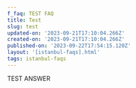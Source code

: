 ```yaml
---
f_faq: TEST FAQ
title: Test
slug: test
updated-on: '2023-09-21T17:10:04.266Z'
created-on: '2023-09-21T17:10:04.266Z'
published-on: '2023-09-22T17:54:15.120Z'
layout: '[istanbul-faqs].html'
tags: istanbul-faqs
---
```


TEST ANSWER
